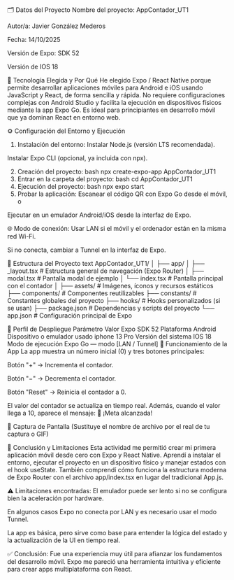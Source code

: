 🗂️ Datos del Proyecto
Nombre del proyecto: AppContador_UT1

Autor/a: Javier González Mederos

Fecha: 14/10/2025

Versión de Expo: SDK 52

Versión de IOS 18

🧠 Tecnología Elegida y Por Qué
He elegido Expo / React Native porque permite desarrollar aplicaciones móviles para Android e iOS usando JavaScript y React, de forma sencilla y rápida.
No requiere configuraciones complejas con Android Studio y facilita la ejecución en dispositivos físicos mediante la app Expo Go.
Es ideal para principiantes en desarrollo móvil que ya dominan React en entorno web.

⚙️ Configuración del Entorno y Ejecución
1. Instalación del entorno:
Instalar Node.js (versión LTS recomendada).

Instalar Expo CLI (opcional, ya incluida con npx).

2. Creación del proyecto:
bash
npx create-expo-app AppContador_UT1
3. Entrar en la carpeta del proyecto:
bash
cd AppContador_UT1
4. Ejecución del proyecto:
bash
npx expo start
5. Probar la aplicación:
Escanear el código QR con Expo Go desde el móvil, o

Ejecutar en un emulador Android/iOS desde la interfaz de Expo.

🌐 Modo de conexión:
Usar LAN si el móvil y el ordenador están en la misma red Wi-Fi.

Si no conecta, cambiar a Tunnel en la interfaz de Expo.

🧩 Estructura del Proyecto
text
AppContador_UT1/
│
├── app/
│   ├── _layout.tsx          # Estructura general de navegación (Expo Router)
│   ├── modal.tsx            # Pantalla modal de ejemplo
│   └── index.tsx            # Pantalla principal con el contador
│
├── assets/                  # Imágenes, íconos y recursos estáticos
├── components/              # Componentes reutilizables
├── constants/               # Constantes globales del proyecto
├── hooks/                   # Hooks personalizados (si se usan)
├── package.json             # Dependencias y scripts del proyecto
└── app.json                 # Configuración principal de Expo

📱 Perfil de Despliegue
Parámetro	Valor
Expo SDK	52
Plataforma	Android
Dispositivo o emulador usado	iphone 13 Pro
Versión del sistema	IOS 18
Modo de ejecución	Expo Go — modo [LAN / Tunnel]
🧮 Funcionamiento de la App
La app muestra un número inicial (0) y tres botones principales:

Botón "+" → Incrementa el contador.

Botón "−" → Decrementa el contador.

Botón "Reset" → Reinicia el contador a 0.

El valor del contador se actualiza en tiempo real.
Además, cuando el valor llega a 10, aparece el mensaje:
🎉 ¡Meta alcanzada!

📸 Captura de Pantalla
(Sustituye el nombre de archivo por el real de tu captura o GIF)

🧭 Conclusión y Limitaciones
Esta actividad me permitió crear mi primera aplicación móvil desde cero con Expo y React Native.
Aprendí a instalar el entorno, ejecutar el proyecto en un dispositivo físico y manejar estados con el hook useState.
También comprendí cómo funciona la estructura moderna de Expo Router con el archivo app/index.tsx en lugar del tradicional App.js.

⚠️ Limitaciones encontradas:
El emulador puede ser lento si no se configura bien la aceleración por hardware.

En algunos casos Expo no conecta por LAN y es necesario usar el modo Tunnel.

La app es básica, pero sirve como base para entender la lógica del estado y la actualización de la UI en tiempo real.

✅ Conclusión:
Fue una experiencia muy útil para afianzar los fundamentos del desarrollo móvil. Expo me pareció una herramienta intuitiva y eficiente para crear apps multiplataforma con React.